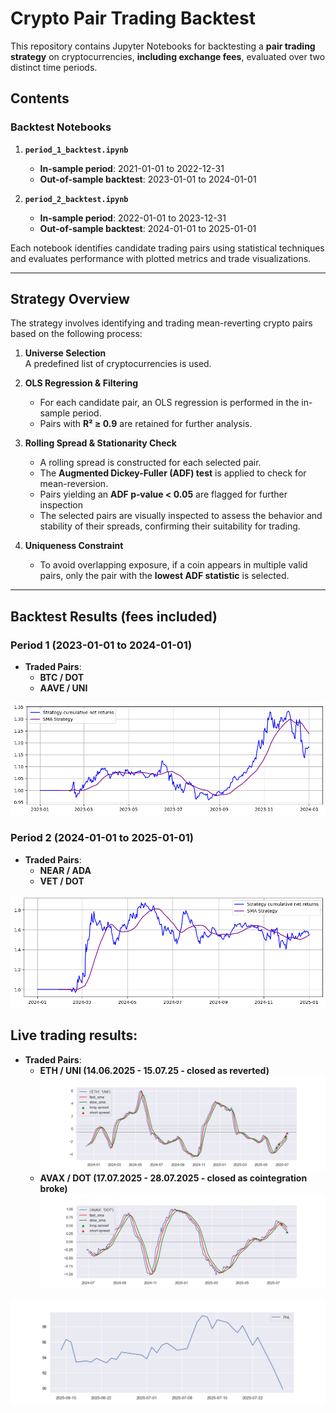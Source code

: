 # Crypto Pair Trading Backtest 

This repository contains Jupyter Notebooks for backtesting a **pair trading strategy** on cryptocurrencies, **including exchange fees**, evaluated over two distinct time periods. 

## Contents

### Backtest Notebooks

1. **`period_1_backtest.ipynb`**
   - **In-sample period**: 2021-01-01 to 2022-12-31  
   - **Out-of-sample backtest**: 2023-01-01 to 2024-01-01

2. **`period_2_backtest.ipynb`**
   - **In-sample period**: 2022-01-01 to 2023-12-31  
   - **Out-of-sample backtest**: 2024-01-01 to 2025-01-01

Each notebook identifies candidate trading pairs using statistical techniques and evaluates performance with plotted metrics and trade visualizations.

---

## Strategy Overview

The strategy involves identifying and trading mean-reverting crypto pairs based on the following process:

1. **Universe Selection**  
   A predefined list of cryptocurrencies is used.

2. **OLS Regression & Filtering**  
   - For each candidate pair, an OLS regression is performed in the in-sample period.
   - Pairs with **R² ≥ 0.9** are retained for further analysis.

3. **Rolling Spread & Stationarity Check**  
   - A rolling spread is constructed for each selected pair.
   - The **Augmented Dickey-Fuller (ADF) test** is applied to check for mean-reversion.
   - Pairs yielding an **ADF p‑value < 0.05** are flagged for further inspection
   - The selected pairs are visually inspected to assess the behavior and stability of their spreads, confirming their suitability for trading.

4. **Uniqueness Constraint**  
   - To avoid overlapping exposure, if a coin appears in multiple valid pairs, only the pair with the **lowest ADF statistic** is selected.

---

## Backtest Results (fees included)

### Period 1 (2023-01-01 to 2024-01-01)
- **Traded Pairs**:  
  - **BTC / DOT**  
  - **AAVE / UNI**
 
![Backtest Plot - Period 1](backtests/period_1.png)

### Period 2 (2024-01-01 to 2025-01-01)
- **Traded Pairs**:  
  - **NEAR / ADA**  
  - **VET / DOT**
    
![Backtest Plot - Period 1](backtests/period_2.png)

## Live trading results:
- **Traded Pairs**:  
  - **ETH / UNI (14.06.2025 - 15.07.25 - closed as reverted)**
![Spread](plots/spread_eth_uni.png)
   - **AVAX / DOT (17.07.2025 - 28.07.2025 - closed as cointegration broke)**
![Spread](plots/spread_avax_dot.png)

![PnL](plots/PnL.png)
  

   
